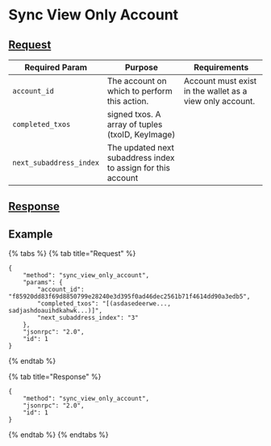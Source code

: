 # Sync View Only Account

## [Request](https://github.com/mobilecoinofficial/full-service/blob/main/full-service/src/json\_rpc/v2/api/request.rs#L40)

| Required Param          | Purpose                                                      | Requirements                                             |
| ----------------------- | ------------------------------------------------------------ | -------------------------------------------------------- |
| `account_id`            | The account on which to perform this action.                 | Account must exist in the wallet as a view only account. |
| `completed_txos`        | signed txos. A array of tuples (txoID, KeyImage)             |                                                          |
| `next_subaddress_index` | The updated next subaddress index to assign for this account |                                                          |

## [Response](https://github.com/mobilecoinofficial/full-service/blob/main/full-service/src/json\_rpc/v2/api/response.rs#L41)

## Example

{% tabs %}
{% tab title="Request" %}
```
{
    "method": "sync_view_only_account",
    "params": {
        "account_id": "f85920dd83f69d8850799e28240e3d395f0ad46dec2561b71f4614dd90a3edb5",
        "completed_txos": "[(asdasedeerwe..., sadjashdoauihdkahwk...)]",
        "next_subaddress_index": "3"
    },
    "jsonrpc": "2.0",
    "id": 1
}
```
{% endtab %}

{% tab title="Response" %}
```
{
    "method": "sync_view_only_account",
    "jsonrpc": "2.0",
    "id": 1
}
```
{% endtab %}
{% endtabs %}
